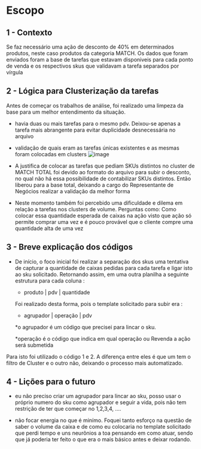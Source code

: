 # Escopo 
## 1 - Contexto

Se faz necessário uma ação de desconto de 40% em determinados produtos, neste caso produtos da categoria MATCH. Os dados que foram enviados foram a base de tarefas que estavam disponiveis para cada ponto de venda e os respectivos skus que validavam a tarefa separados por vírgula 

## 2 - Lógica para Clusterização da tarefas

Antes de começar os trabalhos de análise, foi realizado uma limpeza da base para um melhor entendimento da situação. 

- havia duas ou mais tarefas para o mesmo pdv. Deixou-se apenas a tarefa mais abrangente para evitar duplicidade desnecessária no arquivo

-  validação de quais eram as tarefas únicas existentes e as mesmas foram colocadas em clusters
   ![image](https://github.com/user-attachments/assets/d54d09cb-b97b-440b-8216-abd45cc6aec6)
  
- A justifica de colocar as tarefas que pediam SKUs distintos no cluster de MATCH TOTAL foi devido ao formato do arquivo para subir o desconto, no qual não há essa possibilidade de contabilizar SKUs distintos. Então liberou para a base total, deixando a cargo do Representante de Negócios realizar a validação da melhor forma

- Neste momento também foi percebido uma dificuldade e dilema em relação a tarefas nos clusters de volume. Perguntas como: Como colocar essa quantidade esperada de caixas na ação visto que ação só permite comprar uma vez e é pouco provável que o cliente compre uma quantidade alta de uma vez

## 3 - Breve explicação dos códigos 

- De início, o foco inicial foi realizar a separação dos skus uma tentativa de capturar a quantidade de caixas pedidas para cada tarefa e ligar isto ao sku solicitado. Retornando assim, em uma outra planilha a seguinte estrutura para cada coluna : 

   -    produto | pdv | quantidade

  Foi realizado desta forma, pois o template solicitado para subir era :

   -   agrupador | operação | pdv

  *o agrupador é um código que precisei para lincar o sku. 

  *operação é o código que indica em qual operação ou Revenda a ação será submetida

Para isto foi utilizado o código 1 e 2. A diferença entre eles é que um tem o filtro de Cluster e o outro não, deixando o processo mais automatizado. 

## 4 - Lições para o futuro

   - eu não preciso criar um agrupador para lincar ao sku, posso usar o próprio numero do sku como agrupador e seguir a vida, pois não tem restrição de ter que começar no 1,2,3,4, ....
     
   - não focar energia no que é minímo. Foquei tanto esforço na questão de saber o volume da caixa e de como eu colocaria no template solicitado que perdi tempo e uns neurônios a toa pensando em como atuar, sendo que já poderia ter feito o que era o mais básico antes e deixar rodando.
